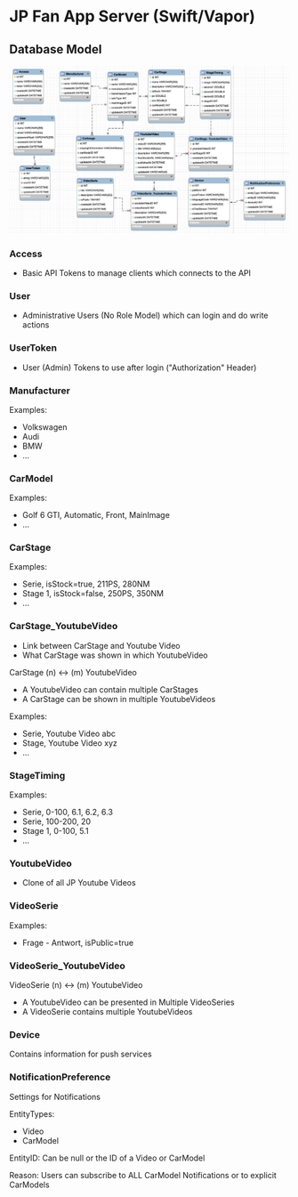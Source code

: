 # JP Fan App Server (Swift/Vapor)


## Database Model

![DBModel](assets/dbmodel.png)


### Access

- Basic API Tokens to manage clients which connects to the API

### User

- Administrative Users (No Role Model) which can login and do write actions

### UserToken

- User (Admin) Tokens to use after login ("Authorization" Header)

### Manufacturer

Examples:

- Volkswagen
- Audi
- BMW
- ...

### CarModel

Examples:

- Golf 6 GTI, Automatic, Front, MainImage
- ...

### CarStage

Examples:

- Serie, isStock=true, 211PS, 280NM
- Stage 1, isStock=false, 250PS, 350NM
- ...

### CarStage_YoutubeVideo

- Link between CarStage and Youtube Video
- What CarStage was shown in which YoutubeVideo

CarStage (n) <-> (m) YoutubeVideo
- A YoutubeVideo can contain multiple CarStages
- A CarStage can be shown in multiple YoutubeVideos

Examples:

- Serie, Youtube Video abc
- Stage, Youtube Video xyz
- ...

### StageTiming

Examples:

- Serie, 0-100, 6.1, 6.2, 6.3
- Serie, 100-200, 20
- Stage 1, 0-100, 5.1
- ...

### YoutubeVideo

- Clone of all JP Youtube Videos

### VideoSerie

Examples:

- Frage - Antwort, isPublic=true

### VideoSerie_YoutubeVideo

VideoSerie (n) <-> (m) YoutubeVideo
- A YoutubeVideo can be presented in Multiple VideoSeries
- A VideoSerie contains multiple YoutubeVideos

### Device

Contains information for push services

### NotificationPreference

Settings for Notifications

EntityTypes:
- Video
- CarModel

EntityID: Can be null or the ID of a Video or CarModel

Reason:
Users can subscribe to ALL CarModel Notifications or to explicit CarModels